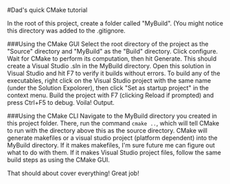 #Dad's quick CMake tutorial

In the root of this project, create a folder called "MyBuild". (You might notice this directory was added to the .gitignore. 

###Using the CMake GUI
Select the root directory of the project as the "Source" directory and "MyBuild" as the "Build" directory. Click configure. Wait for CMake to perform its computation, then hit Generate. This should create a Visual Studio .sln in the MyBuild directory. Open this solution in Visual Studio and hit F7 to verify it builds without errors. To build any of the executables, right click on the Visual Studio project with the same name (under the Solution Expolorer), then click "Set as startup project" in the context menu. Build the project with F7 (clicking Reload if prompted) and press Ctrl+F5 to debug. Voila! Output.

###Using the CMake CLI
Navigate to the MyBuild directory you created in this project folder. There, run the command `cmake ..`, which will tell CMake to run with the directory above this as the source directory. CMake will generate makefiles or a visual studio project (platform dependent) into the MyBuild directory. If it makes makefiles, I'm sure future me can figure out what to do with them. If it makes Visual Studio project files, follow the same build steps as using the CMake GUI.



That should about cover everything! Great job!
